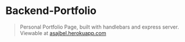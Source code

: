# Backend-Portfolio
>Personal Portfolio Page, built with handlebars and express server. Viewable at [asajbel.herokuapp.com](https://asajbel.herokuapp.com/)
